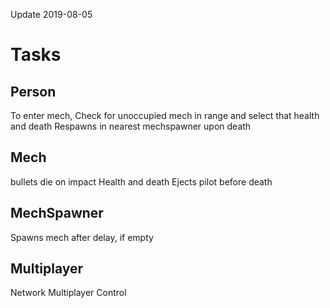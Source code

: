 Update 2019-08-05

# Tasks

## Person

To enter mech, Check for unoccupied mech in range and select that
health and death
Respawns in nearest mechspawner upon death




## Mech



bullets die on impact
Health and death
Ejects pilot before death


## MechSpawner

Spawns mech after delay, if empty






## Multiplayer 

Network Multiplayer Control

